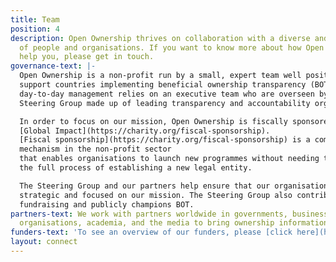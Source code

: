 ```yaml
---
title: Team
position: 4
description: Open Ownership thrives on collaboration with a diverse and global range
  of people and organisations. If you want to know more about how Open Ownership can
  help you, please get in touch.
governance-text: |-
  Open Ownership is a non-profit run by a small, expert team well positioned to
  support countries implementing beneficial ownership transparency (BOT). Our
  day-to-day management relies on an executive team who are overseen by a
  Steering Group made up of leading transparency and accountability organisations.

  In order to focus on our mission, Open Ownership is fiscally sponsored by
  [Global Impact](https://charity.org/fiscal-sponsorship).
  [Fiscal sponsorship](https://charity.org/fiscal-sponsorship) is a common
  mechanism in the non-profit sector
  that enables organisations to launch new programmes without needing to complete
  the full process of establishing a new legal entity.

  The Steering Group and our partners help ensure that our organisation is
  strategic and focused on our mission. The Steering Group also contributes to
  fundraising and publicly champions BOT.
partners-text: We work with partners worldwide in governments, businesses, civil society
  organisations, academia, and the media to bring ownership information into the open.
funders-text: 'To see an overview of our funders, please [click here](https://www.openownership.org/funders). '
layout: connect
---
```


